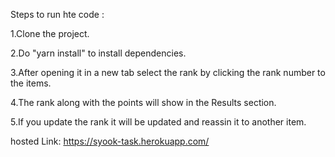 Steps to run hte code :

1.Clone the project.

2.Do "yarn install" to install dependencies.

3.After opening it in a new tab select the rank by clicking the rank number to the items.

4.The rank along with the points will show in the Results section.

5.If you update the rank it will be updated and reassin it to another item.

hosted Link:
https://syook-task.herokuapp.com/
